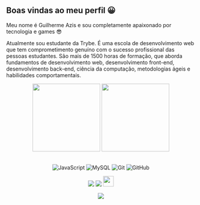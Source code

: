 ## Boas vindas ao meu perfil 😀

Meu nome é Guilherme Azis e sou completamente apaixonado por tecnologia e games 😎

Atualmente sou estudante da Trybe. É uma escola de desenvolvimento web que tem comprometimento genuíno com o sucesso profissional das pessoas estudantes. São mais de 1500 horas de formação, que aborda fundamentos de desenvolvimento web, desenvolvimento front-end, desenvolvimento back-end, ciência da computação, metodologias ágeis e habilidades comportamentais.
<br>

<!-- GITHUB STATUS -->
<div align="center">
  <img height="180em" src="https://github-readme-stats.vercel.app/api?username=guilhermeazis&show_icons=true&theme=dark&include_all_commits=true&count_private=true"/>
  <img height="180em" src="https://github-readme-stats.vercel.app/api/top-langs/?username=guilhermeazis&layout=compact&langs_count=10&theme=dark"/>

  <!-- TEMAS: dark, radical, merko, gruvbox, tokyonight, onedark, cobalt, synthwave, highcontrast, dracula -->
</div>

<br>

<!-- TECNOLOGIAS -->
<div align="center">

![JavaScript](https://img.shields.io/badge/-JavaScript-black?style=flat-square&logo=javascript)
![MySQL](https://img.shields.io/badge/-MySQL-black?style=flat-square&logo=mysql)
![Git](https://img.shields.io/badge/-Git-black?style=flat-square&logo=git)
![GitHub](https://img.shields.io/badge/-GitHub-181717?style=flat-square&logo=github)

</div>

<!-- REDES SOCIAIS -->
<div align="center">
  <a href="https://instagram.com/_guiazis_?igshid=ZmZhODViOGI=" target="_blank"><img src="https://img.shields.io/badge/-Instagram-%23E4405F?style=for-the-badge&logo=instagram&logoColor=white" target="_blank"></a>
  <a href="https://www.linkedin.com/in/guilherme-azis-2ab85b121/" target="_blank"><img src="https://img.shields.io/badge/-LinkedIn-%230077B5?style=for-the-badge&logo=linkedin&logoColor=white" target="_blank"></a>  
   <a href="mailto:guilhermeazis1@gmail.com" target="_blank"><img src="https://play-lh.googleusercontent.com/D1Dz2BjPYev_oyksKXsdtAS66a_2Ql-sklpzTnwR9lqnDG_P5lAJEtfR70FudJ0XMA=s48-rw" style='width: 28px' target="_blank"></a>  
  
  ![](https://visitor-badge.glitch.me/badge?page_id=guilhermeazis)
</div>
